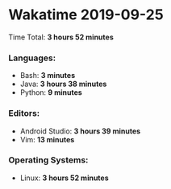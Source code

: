 # Wakatime 2019-09-25

Time Total: **3 hours 52 minutes**

### Languages:
- Bash: **3 minutes** 
- Java: **3 hours 38 minutes** 
- Python: **9 minutes** 

### Editors:
- Android Studio: **3 hours 39 minutes** 
- Vim: **13 minutes** 

### Operating Systems:
- Linux: **3 hours 52 minutes** 

